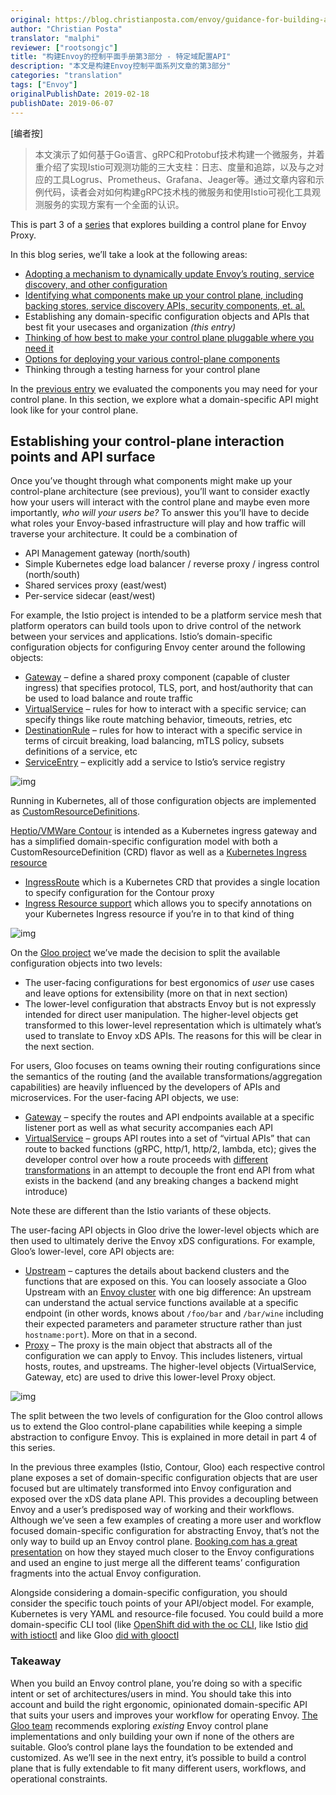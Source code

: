 ```yaml
---
original: https://blog.christianposta.com/envoy/guidance-for-building-a-control-plane-for-envoy-domain-specific-configuration-api/
author: "Christian Posta"
translator: "malphi"
reviewer: ["rootsongjc"]
title: "构建Envoy的控制平面手册第3部分 - 特定域配置API"
description: "本文是构建Envoy控制平面系列文章的第3部分"
categories: "translation"
tags: ["Envoy"]
originalPublishDate: 2019-02-18
publishDate: 2019-06-07
---
```


[编者按]

> 本文演示了如何基于Go语言、gRPC和Protobuf技术构建一个微服务，并着重介绍了实现Istio可观测功能的三大支柱：日志、度量和追踪，以及与之对应的工具Logrus、Prometheus、Grafana、Jeager等。通过文章内容和示例代码，读者会对如何构建gRPC技术栈的微服务和使用Istio可视化工具观测服务的实现方案有一个全面的认识。

This is part 3 of a [series](https://blog.christianposta.com/envoy/guidance-for-building-a-control-plane-to-manage-envoy-proxy-based-infrastructure/) that explores building a control plane for Envoy Proxy.

In this blog series, we’ll take a look at the following areas:

- [Adopting a mechanism to dynamically update Envoy’s routing, service discovery, and other configuration](https://blog.christianposta.com/envoy/guidance-for-building-a-control-plane-to-manage-envoy-proxy-based-infrastructure/)
- [Identifying what components make up your control plane, including backing stores, service discovery APIs, security components, et. al.](https://blog.christianposta.com/envoy/guidance-for-building-a-control-plane-for-envoy-identify-components/)
- Establishing any domain-specific configuration objects and APIs that best fit your usecases and organization *(this entry)*
- [Thinking of how best to make your control plane pluggable where you need it](https://blog.christianposta.com/guidance-for-building-a-control-plane-for-envoy-build-for-pluggability/)
- [Options for deploying your various control-plane components](https://blog.christianposta.com/guidance-for-building-a-control-plane-for-envoy-deployment-tradeoffs/)
- Thinking through a testing harness for your control plane

In the [previous entry](https://blog.christianposta.com/envoy/guidance-for-building-a-control-plane-for-envoy-identify-components/) we evaluated the components you may need for your control plane. In this section, we explore what a domain-specific API might look like for your control plane.

## Establishing your control-plane interaction points and API surface

Once you’ve thought through what components might make up your control-plane architecture (see previous), you’ll want to consider exactly how your users will interact with the control plane and maybe even more importantly, *who will your users be?* To answer this you’ll have to decide what roles your Envoy-based infrastructure will play and how traffic will traverse your architecture. It could be a combination of

- API Management gateway (north/south)
- Simple Kubernetes edge load balancer / reverse proxy / ingress control (north/south)
- Shared services proxy (east/west)
- Per-service sidecar (east/west)

For example, the Istio project is intended to be a platform service mesh that platform operators can build tools upon to drive control of the network between your services and applications. Istio’s domain-specific configuration objects for configuring Envoy center around the following objects:

- [Gateway](https://istio.io/docs/reference/config/istio.networking.v1alpha3/#Gateway) – define a shared proxy component (capable of cluster ingress) that specifies protocol, TLS, port, and host/authority that can be used to load balance and route traffic
- [VirtualService](https://istio.io/docs/reference/config/istio.networking.v1alpha3/#VirtualService) – rules for how to interact with a specific service; can specify things like route matching behavior, timeouts, retries, etc
- [DestinationRule](https://istio.io/docs/reference/config/istio.networking.v1alpha3/#DestinationRule) – rules for how to interact with a specific service in terms of circuit breaking, load balancing, mTLS policy, subsets definitions of a service, etc
- [ServiceEntry](https://istio.io/docs/reference/config/istio.networking.v1alpha3/#ServiceEntry) – explicitly add a service to Istio’s service registry

![img](https://blog.christianposta.com/images/control-plane/istio-crd-pilot.png)

Running in Kubernetes, all of those configuration objects are implemented as [CustomResourceDefinitions](https://kubernetes.io/docs/concepts/extend-kubernetes/api-extension/custom-resources/).

[Heptio/VMWare Contour](https://github.com/heptio/contour) is intended as a Kubernetes ingress gateway and has a simplified domain-specific configuration model with both a CustomResourceDefinition (CRD) flavor as well as a [Kubernetes Ingress resource](https://kubernetes.io/docs/concepts/services-networking/ingress/)

- [IngressRoute](https://github.com/heptio/contour/blob/master/docs/ingressroute.md) which is a Kubernetes CRD that provides a single location to specify configuration for the Contour proxy
- [Ingress Resource support](https://github.com/heptio/contour/blob/master/docs/annotations.md) which allows you to specify annotations on your Kubernetes Ingress resource if you’re in to that kind of thing

![img](https://blog.christianposta.com/images/control-plane/contour-crd.png)

On the [Gloo project](https://gloo.solo.io/) we’ve made the decision to split the available configuration objects into two levels:

- The user-facing configurations for best ergonomics of *user* use cases and leave options for extensibility (more on that in next section)
- The lower-level configuration that abstracts Envoy but is not expressly intended for direct user manipulation. The higher-level objects get transformed to this lower-level representation which is ultimately what’s used to translate to Envoy xDS APIs. The reasons for this will be clear in the next section.

For users, Gloo focuses on teams owning their routing configurations since the semantics of the routing (and the available transformations/aggregation capabilities) are heavily influenced by the developers of APIs and microservices. For the user-facing API objects, we use:

- [Gateway](https://gloo.solo.io/v1/github.com/solo-io/gloo/projects/gateway/api/v1/gateway.proto.sk/) – specify the routes and API endpoints available at a specific listener port as well as what security accompanies each API
- [VirtualService](https://gloo.solo.io/v1/github.com/solo-io/gloo/projects/gateway/api/v1/virtual_service.proto.sk/) – groups API routes into a set of “virtual APIs” that can route to backed functions (gRPC, http/1, http/2, lambda, etc); gives the developer control over how a route proceeds with [different transformations](https://gloo.solo.io/v1/github.com/solo-io/gloo/projects/gloo/api/v1/plugins/transformation/transformation.proto.sk/) in an attempt to decouple the front end API from what exists in the backend (and any breaking changes a backend might introduce)

Note these are different than the Istio variants of these objects.

The user-facing API objects in Gloo drive the lower-level objects which are then used to ultimately derive the Envoy xDS configurations. For example, Gloo’s lower-level, core API objects are:

- [Upstream](https://gloo.solo.io/v1/github.com/solo-io/gloo/projects/gloo/api/v1/upstream.proto.sk/) – captures the details about backend clusters and the functions that are exposed on this. You can loosely associate a Gloo Upstream with an [Envoy cluster](https://www.envoyproxy.io/docs/envoy/latest/api-v2/api/v2/cds.proto) with one big difference: An upstream can understand the actual service functions available at a specific endpoint (in other words, knows about `/foo/bar` and `/bar/wine` including their expected parameters and parameter structure rather than just `hostname:port`). More on that in a second.
- [Proxy](https://gloo.solo.io/v1/github.com/solo-io/gloo/projects/gloo/api/v1/proxy.proto.sk/) – The proxy is the main object that abstracts all of the configuration we can apply to Envoy. This includes listeners, virtual hosts, routes, and upstreams. The higher-level objects (VirtualService, Gateway, etc) are used to drive this lower-level Proxy object.

![img](https://blog.christianposta.com/images/control-plane/gloo-crd.png)

The split between the two levels of configuration for the Gloo control allows us to extend the Gloo control-plane capabilities while keeping a simple abstraction to configure Envoy. This is explained in more detail in part 4 of this series.

In the previous three examples (Istio, Contour, Gloo) each respective control plane exposes a set of domain-specific configuration objects that are user focused but are ultimately transformed into Envoy configuration and exposed over the xDS data plane API. This provides a decoupling between Envoy and a user’s predisposed way of working and their workflows. Although we’ve seen a few examples of creating a more user and workflow focused domain-specific configuration for abstracting Envoy, that’s not the only way to build up an Envoy control plane. [Booking.com has a great presentation](https://www.slideshare.net/IvanKruglov/ivan-kruglov-introducing-envoybased-service-mesh-at-bookingcom-version-7) on how they stayed much closer to the Envoy configurations and used an engine to just merge all the different teams’ configuration fragments into the actual Envoy configuration.

Alongside considering a domain-specific configuration, you should consider the specific touch points of your API/object model. For example, Kubernetes is very YAML and resource-file focused. You could build a more domain-specific CLI tool (like [OpenShift did with the oc CLI](https://docs.openshift.com/enterprise/3.2/dev_guide/new_app.html#dev-guide-new-app), like Istio [did with istioctl](https://istio.io/docs/reference/commands/istioctl/) and like Gloo [did with glooctl](https://gloo.solo.io/cli/glooctl/)

### Takeaway

When you build an Envoy control plane, you’re doing so with a specific intent or set of architectures/users in mind. You should take this into account and build the right ergonomic, opinionated domain-specific API that suits your users and improves your workflow for operating Envoy. [The Gloo team](https://github.com/solo-io/gloo/graphs/contributors) recommends exploring *existing* Envoy control plane implementations and only building your own if none of the others are suitable. Gloo’s control plane lays the foundation to be extended and customized. As we’ll see in the next entry, it’s possible to build a control plane that is fully extendable to fit many different users, workflows, and operational constraints.